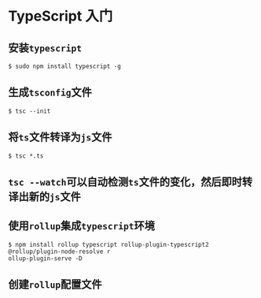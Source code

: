 # TypeScript 入门

## 安装`typescript`

```shell
$ sudo npm install typescript -g
```

## 生成`tsconfig`文件

```shell
$ tsc --init
```

## 将`ts`文件转译为`js`文件

```shell
$ tsc *.ts
```

## `tsc --watch`可以自动检测`ts`文件的变化，然后即时转译出新的`js`文件

## 使用`rollup`集成`typescript`环境

```shell
$ npm install rollup typescript rollup-plugin-typescript2 @rollup/plugin-node-resolve r
ollup-plugin-serve -D
```

## 创建`rollup`配置文件
